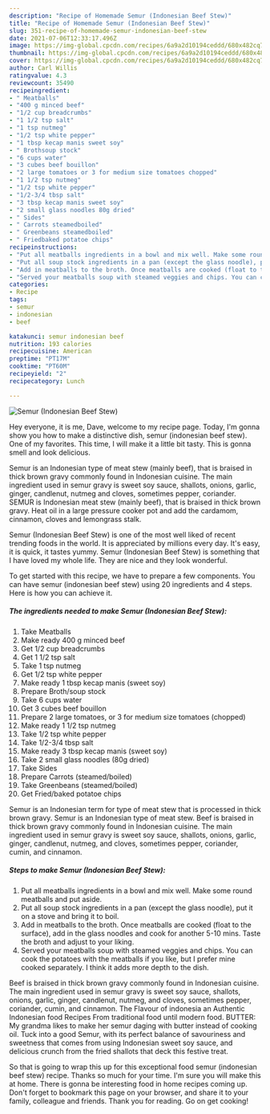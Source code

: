 ```yaml
---
description: "Recipe of Homemade Semur (Indonesian Beef Stew)"
title: "Recipe of Homemade Semur (Indonesian Beef Stew)"
slug: 351-recipe-of-homemade-semur-indonesian-beef-stew
date: 2021-07-06T12:33:17.496Z
image: https://img-global.cpcdn.com/recipes/6a9a2d10194ceddd/680x482cq70/semur-indonesian-beef-stew-recipe-main-photo.jpg
thumbnail: https://img-global.cpcdn.com/recipes/6a9a2d10194ceddd/680x482cq70/semur-indonesian-beef-stew-recipe-main-photo.jpg
cover: https://img-global.cpcdn.com/recipes/6a9a2d10194ceddd/680x482cq70/semur-indonesian-beef-stew-recipe-main-photo.jpg
author: Carl Willis
ratingvalue: 4.3
reviewcount: 35490
recipeingredient:
- " Meatballs"
- "400 g minced beef"
- "1/2 cup breadcrumbs"
- "1 1/2 tsp salt"
- "1 tsp nutmeg"
- "1/2 tsp white pepper"
- "1 tbsp kecap manis sweet soy"
- " Brothsoup stock"
- "6 cups water"
- "3 cubes beef bouillon"
- "2 large tomatoes or 3 for medium size tomatoes chopped"
- "1 1/2 tsp nutmeg"
- "1/2 tsp white pepper"
- "1/2-3/4 tbsp salt"
- "3 tbsp kecap manis sweet soy"
- "2 small glass noodles 80g dried"
- " Sides"
- " Carrots steamedboiled"
- " Greenbeans steamedboiled"
- " Friedbaked potatoe chips"
recipeinstructions:
- "Put all meatballs ingredients in a bowl and mix well. Make some round meatballs and put aside."
- "Put all soup stock ingredients in a pan (except the glass noodle), put it on a stove and bring it to boil."
- "Add in meatballs to the broth. Once meatballs are cooked (float to the surface), add in the glass noodles and cook for another 5-10 mins. Taste the broth and adjust to your liking."
- "Served your meatballs soup with steamed veggies and chips. You can cook the potatoes with the meatballs if you like, but I prefer mine cooked separately. I think it adds more depth to the dish."
categories:
- Recipe
tags:
- semur
- indonesian
- beef

katakunci: semur indonesian beef 
nutrition: 193 calories
recipecuisine: American
preptime: "PT17M"
cooktime: "PT60M"
recipeyield: "2"
recipecategory: Lunch

---
```



![Semur (Indonesian Beef Stew)](https://img-global.cpcdn.com/recipes/6a9a2d10194ceddd/680x482cq70/semur-indonesian-beef-stew-recipe-main-photo.jpg)

Hey everyone, it is me, Dave, welcome to my recipe page. Today, I'm gonna show you how to make a distinctive dish, semur (indonesian beef stew). One of my favorites. This time, I will make it a little bit tasty. This is gonna smell and look delicious.

Semur is an Indonesian type of meat stew (mainly beef), that is braised in thick brown gravy commonly found in Indonesian cuisine. The main ingredient used in semur gravy is sweet soy sauce, shallots, onions, garlic, ginger, candlenut, nutmeg and cloves, sometimes pepper, coriander. SEMUR is Indonesian meat stew (mainly beef), that is braised in thick brown gravy. Heat oil in a large pressure cooker pot and add the cardamom, cinnamon, cloves and lemongrass stalk.

Semur (Indonesian Beef Stew) is one of the most well liked of recent trending foods in the world. It is appreciated by millions every day. It's easy, it is quick, it tastes yummy. Semur (Indonesian Beef Stew) is something that I have loved my whole life. They are nice and they look wonderful.


To get started with this recipe, we have to prepare a few components. You can have semur (indonesian beef stew) using 20 ingredients and 4 steps. Here is how you can achieve it.

<!--inarticleads1-->

##### The ingredients needed to make Semur (Indonesian Beef Stew):

1. Take  Meatballs
1. Make ready 400 g minced beef
1. Get 1/2 cup breadcrumbs
1. Get 1 1/2 tsp salt
1. Take 1 tsp nutmeg
1. Get 1/2 tsp white pepper
1. Make ready 1 tbsp kecap manis (sweet soy)
1. Prepare  Broth/soup stock
1. Take 6 cups water
1. Get 3 cubes beef bouillon
1. Prepare 2 large tomatoes, or 3 for medium size tomatoes (chopped)
1. Make ready 1 1/2 tsp nutmeg
1. Take 1/2 tsp white pepper
1. Take 1/2-3/4 tbsp salt
1. Make ready 3 tbsp kecap manis (sweet soy)
1. Take 2 small glass noodles (80g dried)
1. Take  Sides
1. Prepare  Carrots (steamed/boiled)
1. Take  Greenbeans (steamed/boiled)
1. Get  Fried/baked potatoe chips


Semur is an Indonesian term for type of meat stew that is processed in thick brown gravy. Semur is an Indonesian type of meat stew. Beef is braised in thick brown gravy commonly found in Indonesian cuisine. The main ingredient used in semur gravy is sweet soy sauce, shallots, onions, garlic, ginger, candlenut, nutmeg, and cloves, sometimes pepper, coriander, cumin, and cinnamon. 

<!--inarticleads2-->

##### Steps to make Semur (Indonesian Beef Stew):

1. Put all meatballs ingredients in a bowl and mix well. Make some round meatballs and put aside.
1. Put all soup stock ingredients in a pan (except the glass noodle), put it on a stove and bring it to boil.
1. Add in meatballs to the broth. Once meatballs are cooked (float to the surface), add in the glass noodles and cook for another 5-10 mins. Taste the broth and adjust to your liking.
1. Served your meatballs soup with steamed veggies and chips. You can cook the potatoes with the meatballs if you like, but I prefer mine cooked separately. I think it adds more depth to the dish.


Beef is braised in thick brown gravy commonly found in Indonesian cuisine. The main ingredient used in semur gravy is sweet soy sauce, shallots, onions, garlic, ginger, candlenut, nutmeg, and cloves, sometimes pepper, coriander, cumin, and cinnamon. The Flavour of indonesia an Authentic Indonesian food Recipes From traditional food until modern food. BUTTER: My grandma likes to make her semur daging with butter instead of cooking oil. Tuck into a good Semur, with its perfect balance of savouriness and sweetness that comes from using Indonesian sweet soy sauce, and delicious crunch from the fried shallots that deck this festive treat. 

So that is going to wrap this up for this exceptional food semur (indonesian beef stew) recipe. Thanks so much for your time. I'm sure you will make this at home. There is gonna be interesting food in home recipes coming up. Don't forget to bookmark this page on your browser, and share it to your family, colleague and friends. Thank you for reading. Go on get cooking!
